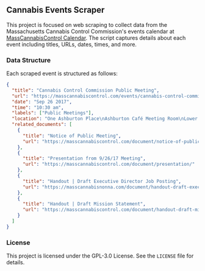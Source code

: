 ## Cannabis Events Scraper

This project is focused on web scraping to collect data from the Massachusetts Cannabis Control Commission's events calendar at [MassCannabisControl Calendar](https://masscannabiscontrol.com/calendar/). The script captures details about each event including titles, URLs, dates, times, and more.

### Data Structure

Each scraped event is structured as follows:

```json
{
  "title": "Cannabis Control Commission Public Meeting",
  "url": "https://masscannabiscontrol.com/events/cannabis-control-commission-public-meeting-9/?occurrence=2017-09-26",
  "date": "Sep 26 2017",
  "time": "10:30 am",
  "labels": ["Public Meetings"],
  "location": "One Ashburton Place\nAshburton Café Meeting Room\nLower Plaza Level\nBoston, MA 02108",
  "related_documents": [
    {
      "title": "Notice of Public Meeting",
      "url": "https://masscannabiscontrol.com/document/notice-of-public-meeting-9-26-2017-cannabis-control-commission/"
    },
    {
      "title": "Presentation from 9/26/17 Meeting",
      "url": "https://masscannabiscontrol.com/document/presentation/"
    },
    {
      "title": "Handout | Draft Executive Director Job Posting",
      "url": "https://masscannabisnonna.com/document/handout-draft-executive-director-job-posting/"
    },
    {
      "title": "Handout | Draft Mission Statement",
      "url": "https://masscannabiscontrol.com/document/handout-draft-mission-statement/"
    }
  ]
}
```

### License

This project is licensed under the GPL-3.0 License. See the `LICENSE` file for details.
